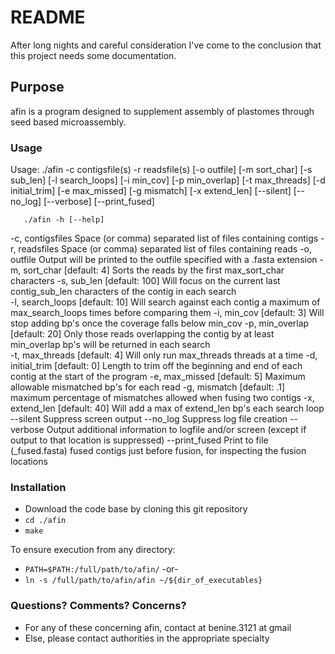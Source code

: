 # README #

After long nights and careful consideration I've come to the conclusion that this project needs some documentation. 

## Purpose ##
afin is a program designed to supplement assembly of plastomes through seed based microassembly.

### Usage ###


Usage: ./afin -c contigsfile(s) -r readsfile(s) [-o outfile] [-m sort_char] [-s sub_len]
          [-l search_loops] [-i min_cov] [-p min_overlap] [-t max_threads]
          [-d initial_trim] [-e max_missed] [-g mismatch] [-x extend_len]
          [--silent] [--no_log] [--verbose] [--print_fused]

       ./afin -h [--help]

  -c, contigsfiles       Space (or comma) separated list of files containing contigs
  -r, readsfiles         Space (or comma) separated list of files containing reads
  -o, outfile            Output will be printed to the outfile specified with a .fasta extension
  -m, sort_char          [default:   4] Sorts the reads by the first max_sort_char characters
  -s, sub_len            [default: 100] Will focus on the current last contig_sub_len characters of the contig in each search                                                 
  -l, search_loops       [default:  10] Will search against each contig a maximum of max_search_loops times before comparing them
  -i, min_cov            [default:   3] Will stop adding bp's once the coverage falls below min_cov
  -p, min_overlap        [default:  20] Only those reads overlapping the contig by at least min_overlap bp's will be returned in each search                                  
  -t, max_threads        [default:   4] Will only run max_threads threads at a time
  -d, initial_trim       [default:   0] Length to trim off the beginning and end of each contig at the start of the program
  -e, max_missed         [default:   5] Maximum allowable mismatched bp's for each read
  -g, mismatch           [default:  .1] maximum percentage of mismatches allowed when fusing two contigs
  -x, extend_len         [default:  40] Will add a max of extend_len bp's each search loop
  --silent               Suppress screen output
  --no_log               Suppress log file creation
  --verbose              Output additional information to logfile and/or screen (except if output to that location is suppressed)
  --print_fused          Print to file (_fused.fasta) fused contigs just before fusion, for inspecting the fusion locations




### Installation ###

* Download the code base by cloning this git repository
* `cd ./afin`
* `make`

To ensure execution from any directory:
* `PATH=$PATH:/full/path/to/afin/`
-or-
* `ln -s /full/path/to/afin/afin ~/${dir_of_executables}`

### Questions? Comments? Concerns?  ###

* For any of these concerning afin, contact at benine.3121 at gmail
* Else, please contact authorities in the appropriate specialty